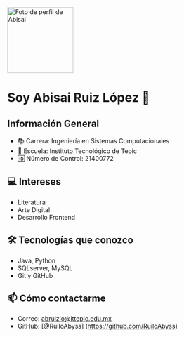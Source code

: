 <img src="https://avatars.githubusercontent.com/u/204825243?v=4" width="150" alt = "Foto de perfil de Abisai" />

# Soy Abisai Ruiz López 👋

## Información General
- 📚 Carrera: Ingeniería en Sistemas Computacionales
- 🏫 Escuela: Instituto Tecnológico de Tepic
- 🆔 Número de Control: 21400772

## 💻 Intereses
- Literatura
- Arte Digital
- Desarrollo Frontend

## 🛠 Tecnologías que conozco
- Java, Python
- SQLserver, MySQL
- Git y GitHub

## 📫 Cómo contactarme
- Correo: abruizlo@ittepic.edu.mx
- GitHub: [@RuiloAbyss] (https://github.com/RuiloAbyss)